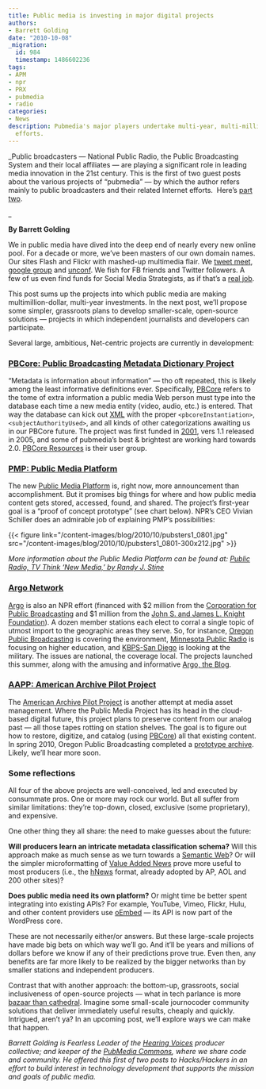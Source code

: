 ```yaml
---
title: Public media is investing in major digital projects
authors:
- Barrett Golding
date: "2010-10-08"
_migration:
  id: 984
  timestamp: 1486602236
tags:
- APM
- npr
- PRX
- pubmedia
- radio
categories:
- News
description: Pubmedia's major players undertake multi-year, multi-million dollar online
  efforts.
---
```


_Public broadcasters &#8212; National Public Radio, the Public Broadcasting System and their local affiliates &#8212; are playing a significant role in leading media innovation in the 21st century. This is the first of two guest posts about the various projects of &#8220;pubmedia&#8221; &#8212; by which the author refers mainly to public broadcasters and their related Internet efforts.  Here&#8217;s [part two][1].

_ 

**By Barrett Golding**

We in public media have dived into the deep end of nearly every new online pool. For a decade or more, we&#8217;ve been masters of our own domain names. Our sites Flash and Flickr with mashed-up multimedia flair. We [tweet meet][2], [google group][3] and [unconf][4]. We fish for FB friends and Twitter followers. A few of us even find funds for Social Media Strategists, as if that&#8217;s a [real job][5].

This post sums up the projects into which public media are making multimillion-dollar, multi-year investments. In the next post, we&#8217;ll propose some simpler, grassroots plans to develop smaller-scale, open-source solutions &#8212; projects in which independent journalists and developers can participate.

Several large, ambitious, Net-centric projects are currently in development:

### [PBCore: Public Broadcasting Metadata Dictionary Project][6]

&#8220;Metadata is information about information&#8221; &#8212; tho oft repeated, this is likely among the least informative definitions ever. Specifically, [PBCore][6] refers to the tome of extra information a public media Web person must type into the database each time a new media entity (video, audio, etc.) is entered. That way the database can kick out [XML][7] with the proper `<pbcoreInstantiation>`, `<subjectAuthorityUsed>`, and all kinds of other categorizations awaiting us in our PBCore future. The project was first funded in [2001][8], vers 1.1 released in 2005, and some of pubmedia&#8217;s best & brightest are working hard towards 2.0. [PBCore Resources][9] is their user group.

### [PMP: Public Media Platform][10]

The new [Public Media Platform][10] is, right now, more announcement than accomplishment. But it promises big things for where and how public media content gets stored, accessed, found, and shared. The project&#8217;s first-year goal is a &#8220;proof of concept prototype&#8221; (see chart below). NPR&#8217;s CEO Vivian Schiller does an admirable job of explaining PMP&#8217;s possibilities:

{{< figure link="/content-images/blog/2010/10/pubsters1\_0801.jpg" src="/content-images/blog/2010/10/pubsters1\_0801-300x212.jpg" >}}

_More information about the Public Media Platform can be found at: [Public Radio, TV Think &#8216;New Media,&#8217; by Randy J. Stine][11]_

### [Argo Network][12]

[Argo][12] is also an NPR effort (financed with $2 million from the [Corporation for Public Broadcasting][13] and $1 million from the [John S. and James L. Knight Foundation][14]). A dozen member stations each elect to corral a single topic of utmost import to the geographic areas they serve. So, for instance, [Oregon Public Broadcasting][15] is covering the environment, [Minnesota Public Radio][16] is focusing on higher education, and [KBPS-San Diego][17] is looking at the military. The issues are national, the coverage local. The projects launched this summer, along with the amusing and informative [Argo, the Blog][18].

### [AAPP: American Archive Pilot Project][19]

The [American Archive Pilot Project][19] is another attempt at media asset management. Where the Public Media Project has its head in the cloud-based digital future, this project plans to preserve content from our analog past &#8212; all those tapes rotting on station shelves. The goal is to figure out how to restore, digitize, and catalog (using [PBCore][20]) all that existing content. In spring 2010, Oregon Public Broadcasting completed a [prototype archive][21]. Likely, we&#8217;ll hear more soon.

### Some reflections

All four of the above projects are well-conceived, led and executed by consummate pros. One or more may rock our world. But all suffer from similar limitations: they&#8217;re top-down, closed, exclusive (some proprietary), and expensive.

One other thing they all share: the need to make guesses about the future:

**Will producers learn an intricate metadata classification schema?** Will this approach make as much sense as we turn towards a [Semantic Web][22]? Or will the simpler microformatting of [Value Added News][23] prove more useful to most producers (i.e., the [hNews][24] format, already adopted by AP, AOL and 200 other sites)?

**Does public media need its own platform?** Or might time be better spent integrating into existing APIs? For example, YouTube, Vimeo, Flickr, Hulu, and other content providers use [oEmbed][25] &#8212; its API is now part of the WordPress core.

These are not necessarily either/or answers. But these large-scale projects have made big bets on which way we&#8217;ll go. And it&#8217;ll be years and millions of dollars before we know if any of their predictions prove true. Even then, any benefits are far more likely to be realized by the bigger networks than by smaller stations and independent producers.

Contrast that with another approach: the bottom-up, grassroots, social inclusiveness of open-source projects &#8212; what in tech parlance is more [bazaar than cathedral][26]. Imagine some small-scale journocoder community solutions that deliver immediately useful results, cheaply and quickly. Intrigued, aren&#8217;t ya? In an upcoming post, we&#8217;ll explore ways we can make that happen.

_Barrett Golding is Fearless Leader of the [Hearing Voices][27] producer collective; and keeper of the [PubMedia Commons][28], where we share code and community. He offered this first of two posts to Hacks/Hackers in an effort to build interest in technology development that supports the mission and goals of public media._

 [1]: http://hackshackers.com/2010/11/22/public-media-needs-coding-collaborators/ "PubMedia - part 2"
 [2]: http://pubmediachat.org/ "PubMediaChat"
 [3]: http://groups.google.com/group/public_media/ "public media | Google Groups"
 [4]: http://www.publicmediacamp.org/ "PublicMediaCamp | An unconference in support of public media"
 [5]: http://hearingvoices.com/news/2009/10/social-media-guru/ "Video: Social Media Guru : HearVox"
 [6]: http://pbcore.org/2.0/ "PBCore: Public Broadcasting Metadata Dictionary Project"
 [7]: http://www.pbcore.org/PBCore/PBCoreXMLSchema.html "PBCore: XML Schema"
 [8]: http://www.pbcore.org/resources/index.html#covering "PBCore Metadata: Papers & Presentations, Resources & Links"
 [9]: http://www.pbcoreresources.org/ "PBCore Resources"
 [10]: http://www.current.org/web/web1011platform.shtml "Current.org | Public Media Platform announced, June 2010"
 [11]: http://www.rwonline.com/article/103980 "Public Radio, TV Think 'New Media', by Randy J. Stine"
 [12]: http://www.npr.org/templates/story/story.php?storyId=128777262 "About The Argo Network : NPR"
 [13]: http://www.cpb.org
 [14]: http://www.knightfdn.org
 [15]: http://ecotrope.opb.org/ "Ecotrope | Covering the Northwest's environment."
 [16]: http://oncampus.mpr.org/ "On Campus | Everything higher education in Minnesota."
 [17]: http://homepost.kpbs.org/ "Home Post | THE MILITARY IN SAN DIEGO"
 [18]: http://argoproject.org/blog/ "Argo, the Blog"
 [19]: http://www.cpb.org/pressroom/release.php?prn=719 "CPB: The Corporation for Public Broadcasting Selects Initiative Manager for American Archive Project"
 [20]: http://www.pbcoreresources.org/article/use_of_pbcore_in_the_american_archive_pilot_project/ "Use of PBCore in the American Archive Pilot Project | PBCore Resources"
 [21]: http://pressroom.opb.org/press-releases/opb-completes-american-archive-project/
 [22]: http://en.wikipedia.org/wiki/Semantic_Web "Semantic Web - Wikipedia, the free encyclopedia"
 [23]: http://valueaddednews.org/ "Value Added News"
 [24]: http://valueaddednews.org/benefits "Value Added News"
 [25]: http://www.oembed.com/ "oEmbed: Embedded representation of a URL on third party sites"
 [26]: http://www.catb.org/~esr/writings/cathedral-bazaar/cathedral-bazaar/ "The Cathedral and the Bazaar, by Eric Steven Raymond"
 [27]: http://hearingvoices.com/
 [28]: http://www.pubmedia.us